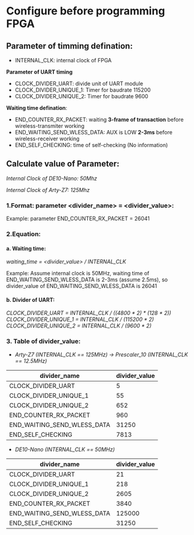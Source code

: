# Configure before programming FPGA
## Parameter of timming defination:
- INTERNAL_CLK: internal clock of FPGA

**Parameter of UART timing**
- CLOCK_DIVIDER_UART: divide unit of UART module
- CLOCK_DIVIDER_UNIQUE_1: Timer for baudrate 115200
- CLOCK_DIVIDER_UNIQUE_2: Timer for baudrate 9600

**Waiting time defination**:
- END_COUNTER_RX_PACKET: waiting **3-frame of transaction** before wireless-transmiter working
- END_WAITING_SEND_WLESS_DATA: AUX is LOW **2-3ms** before wireless-receiver working
- END_SELF_CHECKING: time of self-checking (No information)
## Calculate value of Parameter:
_Internal Clock of DE10-Nano: 50Mhz_

_Internal Clock of Arty-Z7: 125Mhz_

### 1.Format: parameter <divider_name> = <divider_value>:
Example: parameter END_COUNTER_RX_PACKET = 26041

### 2.Equation: 
#### a. Waiting time: 
_waiting_time = <divider_value> / INTERNAL_CLK_

Example: Assume internal clock is 50MHz, waiting time of END_WAITING_SEND_WLESS_DATA is 2-3ms (assume 2.5ms), so divider_value of END_WAITING_SEND_WLESS_DATA is 26041
#### b. Divider of UART: 
_CLOCK_DIVIDER_UART = INTERNAL_CLK / ((4800 * 2) * (128 * 2))_ 
_CLOCK_DIVIDER_UNIQUE_1 = INTERNAL_CLK / (115200 * 2)_ 
_CLOCK_DIVIDER_UNIQUE_2 = INTERNAL_CLK / (9600 * 2)_

### 3. Table of divider_value:
- _Arty-Z7 (INTERNAL_CLK == 125MHz) -> Prescaler_10 (INTERNAL_CLK == 12.5MHz)_
         
| divider_name | divider_value |
|-------|-------|
| CLOCK_DIVIDER_UART | 5 |
| CLOCK_DIVIDER_UNIQUE_1 | 55 |
| CLOCK_DIVIDER_UNIQUE_2 | 652 | 
| END_COUNTER_RX_PACKET | 960 |
| END_WAITING_SEND_WLESS_DATA | 31250 |
| END_SELF_CHECKING | 7813 |


- _DE10-Nano (INTERNAL_CLK == 50MHz)_
         
| divider_name | divider_value |
|-------|-------|
| CLOCK_DIVIDER_UART | 21 |
| CLOCK_DIVIDER_UNIQUE_1 | 218 |
| CLOCK_DIVIDER_UNIQUE_2 | 2605 | 
| END_COUNTER_RX_PACKET | 3840 |
| END_WAITING_SEND_WLESS_DATA | 125000 |
| END_SELF_CHECKING | 31250 |

